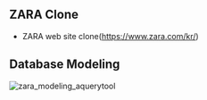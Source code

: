 ## ZARA Clone
- ZARA web site clone(https://www.zara.com/kr/)

## Database Modeling
![zara_modeling_aquerytool](https://user-images.githubusercontent.com/53142539/75205516-52eb3780-57b7-11ea-9aff-a525f7a8a5e8.png)

